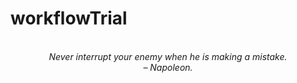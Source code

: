 # workflowTrial
<!-- QUOTE:START -->
<p align="center"><br><i>Never interrupt your enemy when he is making a mistake.</i><br><i>– Napoleon.</i><br></p>
<!-- QUOTE:END -->


